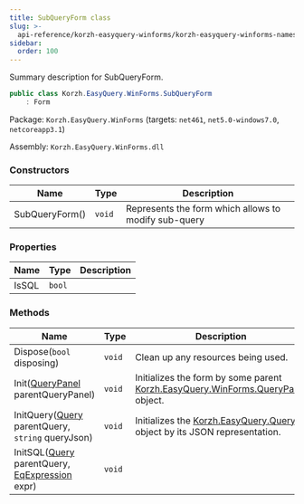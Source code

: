 ```yaml
---
title: SubQueryForm class
slug: >-
  api-reference/korzh-easyquery-winforms/korzh-easyquery-winforms-namespace/subqueryform-class
sidebar:
  order: 100
---
```


Summary description for SubQueryForm.
```csharp
public class Korzh.EasyQuery.WinForms.SubQueryForm
    : Form

```
Package: `Korzh.EasyQuery.WinForms` (targets: `net461`, `net5.0-windows7.0`, `netcoreapp3.1`)

Assembly: `Korzh.EasyQuery.WinForms.dll`

### Constructors

| Name | Type | Description | 
| --- | --- | --- | 
| SubQueryForm() | `void` | Represents the form which allows to modify sub-query | 


### Properties

| Name | Type | Description | 
| --- | --- | --- | 
| IsSQL | `bool` |  | 


### Methods

| Name | Type | Description | 
| --- | --- | --- | 
| Dispose(`bool` disposing) | `void` | Clean up any resources being used. | 
| Init([QueryPanel](///easyquery/docs/api-reference/korzh-easyquery-winforms/korzh-easyquery-winforms-namespace/querypanel-class) parentQueryPanel) | `void` | Initializes the form by some parent [Korzh.EasyQuery.WinForms.QueryPanel](///easyquery/docs/api-reference/korzh-easyquery-winforms/korzh-easyquery-winforms-namespace/querypanel-class) object. | 
| InitQuery([Query](///easyquery/docs/api-reference/korzh-easyquery/korzh-easyquery-namespace/query-class) parentQuery, `string` queryJson) | `void` | Initializes the [Korzh.EasyQuery.Query](///easyquery/docs/api-reference/korzh-easyquery/korzh-easyquery-namespace/query-class) object by its JSON representation. | 
| InitSQL([Query](///easyquery/docs/api-reference/korzh-easyquery/korzh-easyquery-namespace/query-class) parentQuery, [EqExpression](///easyquery/docs/api-reference/korzh-easyquery/korzh-easyquery-namespace/eqexpression-class) expr) | `void` |  |
